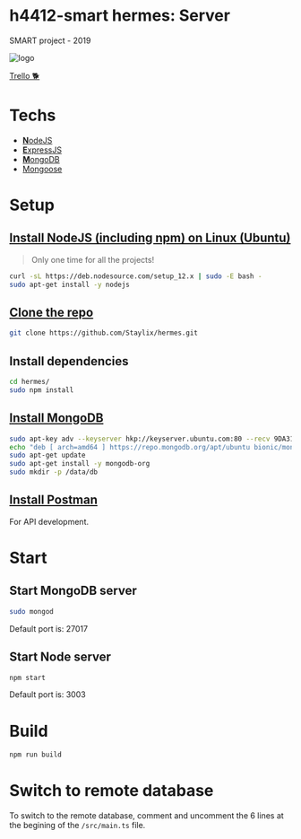 # h4412-smart hermes: Server
SMART project - 2019

![logo](https://i.imgur.com/1UYavpo.png)

[Trello 🐕](https://trello.com/b/0CWH3OC0/smart)

# Techs

- [**N**odeJS](https://nodejs.org)
- [**E**xpressJS](https://expressjs.com)
- [**M**ongoDB](https://www.mongodb.com)
- [Mongoose](https://mongoosejs.com)

# Setup

## [Install NodeJS (including npm) on Linux (Ubuntu)](https://github.com/nodesource/distributions/blob/master/README.md#debinstall)

> Only one time for all the projects!

```bash
curl -sL https://deb.nodesource.com/setup_12.x | sudo -E bash -
sudo apt-get install -y nodejs
```

## [Clone the repo](https://github.com/Staylix/hermes)

```bash
git clone https://github.com/Staylix/hermes.git
```

## Install dependencies

```bash
cd hermes/
sudo npm install
```

## [Install MongoDB](https://docs.mongodb.com/manual/tutorial/install-mongodb-on-ubuntu/)

```bash
sudo apt-key adv --keyserver hkp://keyserver.ubuntu.com:80 --recv 9DA31620334BD75D9DCB49F368818C72E52529D4
echo "deb [ arch=amd64 ] https://repo.mongodb.org/apt/ubuntu bionic/mongodb-org/4.0 multiverse" | sudo tee /etc/apt/sources.list.d/mongodb-org-4.0.list
sudo apt-get update
sudo apt-get install -y mongodb-org
sudo mkdir -p /data/db
```

## [Install Postman](https://www.getpostman.com/downloads/)

For API development.

# Start

## Start MongoDB server

```bash
sudo mongod
```

Default port is: 27017

## Start Node server

```bash
npm start
```

Default port is: 3003

# Build

```bash
npm run build
```

# Switch to remote database

To switch to the remote database, comment and uncomment the 6 lines at the begining of the `/src/main.ts` file.